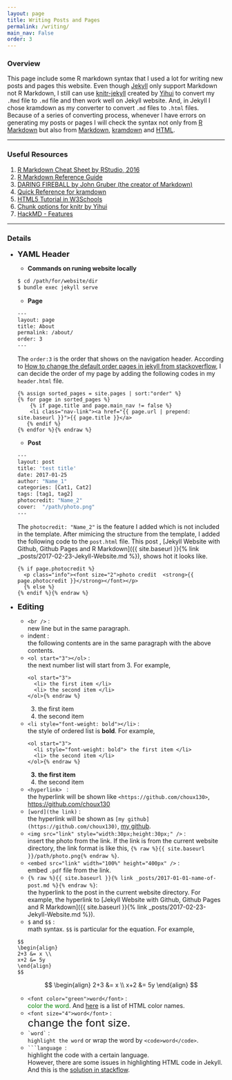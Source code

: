 ```yaml
---
layout: page
title: Writing Posts and Pages
permalink: /writing/
main_nav: False
order: 3
---
```


### Overview
This page include some R markdown syntax that I used a lot for writing new posts and pages this website. Even though [Jekyll](https://jekyllrb.com) only support Markdown not R Markdown, I still can use [knitr-jekyll](https://github.com/yihui/knitr-jekyll) created by [Yihui](https://github.com/yihui) to convert my `.Rmd` file to `.md` file and then work well on Jekyll website. And, in Jekyll I chose kramdown as my converter to convert `.md` files to `.html` files. Because of a series of converting process, whenever I have errors on generating my posts or pages I will check the syntax not only from [R Markdown](http://rmarkdown.rstudio.com) but also from [Markdown](https://daringfireball.net/projects/markdown/), [kramdown](https://kramdown.gettalong.org) and [HTML](http://www.w3schools.com/html/default.asp).

***

### Useful Resources
1. [R Markdown Cheat Sheet by RStudio, 2016](https://www.rstudio.com/wp-content/uploads/2016/03/rmarkdown-cheatsheet-2.0.pdf)
2. [R Markdown Reference Guide](https://www.rstudio.com/wp-content/uploads/2015/03/rmarkdown-reference.pdf)
3. [DARING FIREBALL by John Gruber (the creator of Markdown)](https://daringfireball.net/projects/markdown/)
4. [Quick Reference for kramdown](https://kramdown.gettalong.org/quickref.html)
5. [HTML5 Tutorial in W3Schools](http://www.w3schools.com/html/default.asp)
6. [Chunk options for knitr by Yihui](https://yihui.name/knitr/options/)
7. [HackMD - Features](https://hackmd.io/features#share-notes)

***

### Details
* **<font size="4">YAML Header</font>**
  * <b>Commands on runing website locally</b>
  ```Bash
  $ cd /path/for/website/dir
  $ bundle exec jekyll serve
  ```
  * <b>Page</b>
  ```Bash
  ---
  layout: page
  title: About
  permalink: /about/
  order: 3
  ---
  ```
  The `order:3` is the order that shows on the navigation header. According to [How to change the default order pages in jekyll from stackoverflow](http://stackoverflow.com/questions/13266369/how-to-change-the-default-order-pages-in-jekyll), I can decide the order of my page by adding the following codes in my `header.html` file.
  ```html{% raw %}
  {% assign sorted_pages = site.pages | sort:"order" %}
  {% for page in sorted_pages %}
      {% if page.title and page.main_nav != false %}
      <li class="nav-link"><a href="{{ page.url | prepend: site.baseurl }}">{{ page.title }}</a>
     {% endif %}
  {% endfor %}{% endraw %}
  ```

  * <b>Post</b>
  ```Bash
  ---
  layout: post
  title: 'test title'
  date: 2017-01-25
  author: "Name_1"
  categories: [Cat1, Cat2]
  tags: [tag1, tag2]
  photocredit: "Name_2"
  cover:  "/path/photo.png"
  ---
  ```
  The `photocredit: "Name_2"` is the feature I added which is not included in the template. After mimicing the structure from the template, I added the following code to the `post.html` file. This post , [Jekyll Website with Github, Github Pages and R Markdown]({{ site.baseurl }}{% link _posts/2017-02-23-Jekyll-Website.md %}), shows hot it looks like.
  ```html{% raw %}
  {% if page.photocredit %}
    <p class="info"><font size="2">photo credit  <strong>{{ page.photocredit }}</strong></font></p>
    {% else %}
  {% endif %}{% endraw %}
  ```

* **<font size="4">Editing</font>**
  * `<br />` : <br />
    new line but in the same paragraph.
  * indent : <br />
    the following contents are in the same paragraph with the above contents.
  * `<ol start="3"></ol>` : <br />
    the next number list will start from 3. For example,
    ```html{% raw %}
    <ol start="3">
      <li> the first item </li>
      <li> the second item </li>
    </ol>{% endraw %}
    ```
    <ol start="3">
      <li> the first item </li>
      <li> the second item </li>
    </ol>
  * `<li style="font-weight: bold"></li>` : <br />
    the style of ordered list is **bold**. For example,
    ```html{% raw %}
    <ol start="3">
      <li style="font-weight: bold"> the first item </li>
      <li> the second item </li>
    </ol>{% endraw %}
    ```
    <ol start="3">
      <li style="font-weight: bold"> the first item </li>
      <li> the second item </li>
    </ol>
  * `<hyperlink> ` : <br />
    the hyperlink will be shown like `<https://github.com/choux130>`, <https://github.com/choux130>
  * `[word](the link)` : <br />
    the hyperlink will be shown as `[my github](https://github.com/choux130)`, [my github](https://github.com/choux130).
  * `<img src="link" style="width:30px;height:30px;" />` : <br />
  insert the photo from the link. If the link is from the current website directory, the link format is like this, `{% raw %}{{ site.baseurl }}/path/photo.png{% endraw %}`.
  * `<embed src="link" width="100%" height="400px" />` : <br />
  embed `.pdf` file from the link. <br />
  * `{% raw %}{{ site.baseurl }}{% link _posts/2017-01-01-name-of-post.md %}{% endraw %}`: <br />
    the hyperlink to the post in the current website directory. For example, the hyperlink to [Jekyll Website with Github, Github Pages and R Markdown]({{ site.baseurl }}{% link _posts/2017-02-23-Jekyll-Website.md %}).
  * `$` and `$$` : <br />
  math syntax. `$$` is particular for the equation. For example,
  ```
  $$
  \begin{align}
  2+3 &= x \\
  x+2 &= 5y
  \end{align}
  $$
  ```
  $$
  \begin{align}
  2+3 &= x \\
  x+2 &= 5y
  \end{align}
  $$
  * `<font color="green">word</font>` : <br /> <font color="green">color the word</font>. And [here](https://www.w3schools.com/colors/colors_names.asp) is a list of HTML color names.
  * `<font size="4">word</font>` : <br />
    <font size="5">change the font size.</font>
  * `` `word` `` : <br />
    `highlight the word` or wrap the word by `<code>word</code>`.
  * <code>```language </code>: <br />
    highlight the code with a certain language. <br />
  However, there are some issues in highlighting HTML code in Jekyll. And this is the [solution in stackflow](http://stackoverflow.com/questions/20568396/how-to-use-jekyll-code-in-inline-code-highlighting).
